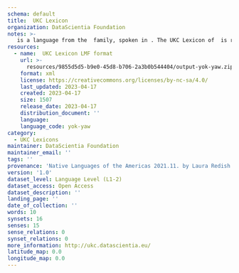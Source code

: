 ```yaml
---
schema: default
title:  UKC Lexicon
organization: DataScientia Foundation
notes: >-
   is a language from the  family, spoken in . The UKC Lexicon of  is represented as a lexico-semantic network. It consists of words, word senses, synsets, as well as sense-level and synset-level relationships.
resources:
  - name:  UKC Lexicon LMF format
    url: >-
      resources/9855d5d5-b9e0-45d8-b706-2a3b0b544404/output-yok-yaw.zip
    format: xml
    license: https://creativecommons.org/licenses/by-nc-sa/4.0/
    last_updated: 2023-04-17
    created: 2023-04-17
    size: 1507
    release_date: 2023-04-17
    distribution_document: ''
    language: 
    language_code: yok-yaw
category:
  - UKC Lexicons
maintainer: DataScientia Foundation
maintainer_email: ''
tags: ''
provenance: 'Native Languages of the Americas 2021.11. by Laura Redish and Orrin Lewis (http://www.native-languages.org); Princeton WordNet 2.1 by Princeton University (https://wordnet.princeton.edu)'
version: '1.0'
dataset_level: Language Level (L1-2)
dataset_access: Open Access
dataset_description: ''
landing_page: ''
date_of_collection: ''
words: 10
synsets: 16
senses: 15
sense_relations: 0
synset_relations: 0
more_information: http://ukc.datascientia.eu/
latitude_map: 0.0
longitude_map: 0.0
---
```

